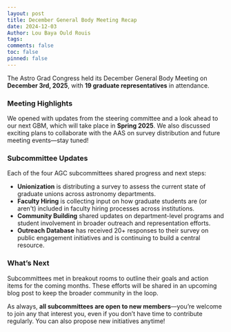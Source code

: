 ```yaml
---
layout: post
title: December General Body Meeting Recap
date: 2024-12-03
Author: Lou Baya Ould Rouis
tags: 
comments: false
toc: false
pinned: false 
---
```


The Astro Grad Congress held its December General Body Meeting on **December 3rd, 2025**, with **19 graduate representatives** in attendance.

### Meeting Highlights

We opened with updates from the steering committee and a look ahead to our next GBM, which will take place in **Spring 2025**. We also discussed exciting plans to collaborate with the AAS on survey distribution and future meeting events—stay tuned!

### Subcommittee Updates

Each of the four AGC subcommittees shared progress and next steps:

- **Unionization** is distributing a survey to assess the current state of graduate unions across astronomy departments.
- **Faculty Hiring** is collecting input on how graduate students are (or aren't) included in faculty hiring processes across institutions.
- **Community Building** shared updates on department-level programs and student involvement in broader outreach and representation efforts.
- **Outreach Database** has received 20+ responses to their survey on public engagement initiatives and is continuing to build a central resource.

### What’s Next

Subcommittees met in breakout rooms to outline their goals and action items for the coming months. These efforts will be shared in an upcoming blog post to keep the broader community in the loop.

As always, **all subcommittees are open to new members**—you’re welcome to join any that interest you, even if you don’t have time to contribute regularly. You can also propose new initiatives anytime!

